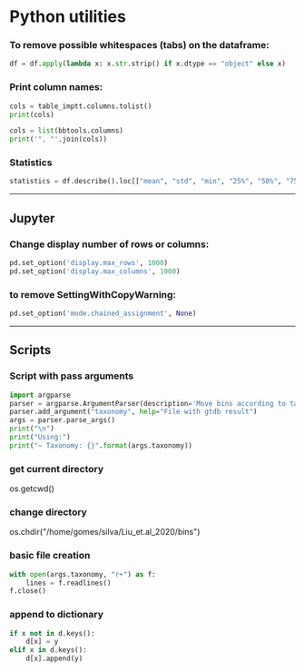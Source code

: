 # Python utilities

### To remove possible whitespaces (tabs) on the dataframe:
```python
df = df.apply(lambda x: x.str.strip() if x.dtype == "object" else x)
```
### Print column names:
```python
cols = table_imptt.columns.tolist()
print(cols)
```
```python
cols = list(bbtools.columns)
print('", "'.join(cols))
```

### Statistics
```python
statistics = df.describe().loc[["mean", "std", "min", "25%", "50%", "75%", "max"]].round(2)
```
* * *
## Jupyter
### Change display number of rows or columns:
```python
pd.set_option('display.max_rows', 1000)
pd.set_option('display.max_columns', 1000)
```
### to remove SettingWithCopyWarning:
```python
pd.set_option('mode.chained_assignment', None)
```
* * *
## Scripts
### Script with pass arguments
```python
import argparse
parser = argparse.ArgumentParser(description='Move bins according to taxonomy')
parser.add_argument("taxonomy", help="File with gtdb result")
args = parser.parse_args()
print("\n")
print("Using:")
print("~ Taxonomy: {}".format(args.taxonomy))
```
### get current directory
os.getcwd()
### change directory
os.chdir("/home/gomes/silva/Liu_et.al_2020/bins")

### basic file creation
```python
with open(args.taxonomy, "r+") as f:
    lines = f.readlines()
f.close()
```

### append to dictionary
```python
if x not in d.keys():
    d[x] = y
elif x in d.keys():
    d[x].append(y)
```